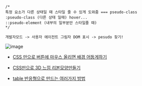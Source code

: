     /* 
    특정 요소가 다른 상태일 때 스타일 줄 수 있게 도와줌 === pseudo-class 
    :pseudo-class (다른 상태 일때) hover...
    ::pseudo-element (내부의 일부분만 스타일줄 때)
    */
    
    개발자모드 -> 사용자 에이전트 그림자 DOM 표시 -> pesudo 찾기!
    
![image](https://user-images.githubusercontent.com/110442250/211437823-6954ef16-bc46-4c30-a26f-234e876a97fa.png)

- [CSS 만으로 버튼에 마우스 올리면 배경 어둡게하기](https://codepen.io/css-tricks/pen/dxyfA)

- [CSS만으로 3D 느낌 리본모양만들기](https://codepen.io/team/css-tricks/pen/mVZGKa)
- [table 반응형으로 만드는 여러가지 방법](https://css-tricks.com/responsive-data-tables/)
